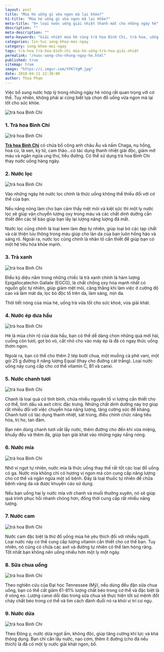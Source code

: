 ```yaml
---
layout: post
title: "Mùa hè uống gì vừa ngon mà lại khỏe?"
h1-title: "Mùa hè uống gì vừa ngon mà lại khỏe?"
meta-title: "9+ loại nước uống giải nhiệt thanh mát cho những ngày hè"
description: ""
meta-description: ""
meta-keywords: "Giải nhiệt mùa hè cùng trà hoa Bình Chi, trà hoa, uống trà mùa hè"
categories: tin-tuc song-khoe-moi-ngay
category: song-khoe-moi-ngay
tags: trà-hoa trà-hoa-bình-chi mùa-hè-uống-trà-hoa-giải-nhiệt
permalink: "/nuoc-uong-cho-nhung-ngay-he.html"
published: true
sitemap: true
image: "https://i.imgur.com/YFKlYgM.jpg"
date: 2018-04-11 12:30:00
author: Thoa Phạm
---
```


Việc bổ sung nước hợp lý trong những ngày hè nóng rất quan trọng với cơ thể. Tuy nhiên, không phải ai cũng biết lựa chọn đồ uống vừa ngon mà lại tốt cho sức khỏe.

<img src="https://i.imgur.com/YFKlYgM.jpg" alt="trà hoa Bình Chi" class="responsive-img lazy">

### 1. Trà hoa Bình Chi

<img src="{{ site.url }}/media/images/slider/Banner-Trahoa2.jpg" alt="trà hoa Bình Chi" class="responsive-img lazy">

<b><a href="{{ site.url }}">Trà hoa Bình Chi</a></b> có chứa bồ công anh châu Âu và nấm Chaga, nụ hồng, hoa cú, lá sen, kỳ tử, cam thảo...có tác dụng thanh nhiệt giải độc, giảm mỡ máu và ngăn ngừa ung thư, tiểu đường. Có thể sử dụng trà hoa Bình Chi thay nước uống hàng ngày. 

### 2. Nước lọc

<img src="https://i.imgur.com/HoA5HEj.png" alt="trà hoa Bình Chi" class="responsive-img lazy">

Vào những ngày hè nước lọc chính là thức uống không thể thiếu đối với cơ thể của bạn.

Nếu nắng nóng làm cho bạn cảm thấy mệt mỏi và kiệt sức thì một ly nước lọc sẽ giúp vận chuyển lượng oxy trong máu và các chất dinh dưỡng cần thiết đến các tế bào giúp bạn lấy lại lượng năng lượng đã mất.

Nước lọc cũng chính là loại kem làm đẹp tự nhiên, giúp loại bỏ các tạp chất và cải thiện lưu thông trong máu giúp cho làn da của bạn luôn hồng hào và sáng rõ. Ngoài ra, nước lọc cũng chính là nhân tố cần thiết để giúp bạn có một hệ tiêu hóa khỏe mạnh.

### 3. Trà xanh

<img src="https://i.imgur.com/PWyoKA3.png" alt="trà hoa Bình Chi" class="responsive-img lazy">

Điều kỳ diệu nằm trong những chiếc lá trà xanh chính là hàm lượng Epigallocatechin Gallate (EGCG), là chất chống oxy hóa mạnh nhất có nguồn gốc tự nhiên, giúp giảm mệt mỏi, căng thẳng khi làm việc ở cường độ cao và làm mát da, lọc bỏ độc tố trên da, làm sáng, mịn da.

Thời tiết nóng của mùa hè, uống trà vừa tốt cho sức khoẻ, vừa giải khát.

### 4. Nước ép dưa hấu

<img src="https://i.imgur.com/QXOQw4y.png" alt="trà hoa Bình Chi" class="responsive-img lazy">

Hè là mùa chín rộ của dưa hấu, bạn có thể dễ dàng chọn những quả mới hái, cuống còn tươi, gọt bỏ vỏ, cắt nhỏ cho vào máy ép là đã có ngay thức uống thơm ngon.

Ngoài ra, bạn có thể cho thêm 2 tép bưởi chua, một muỗng cà phê vani, một gói 25 g đường ít năng lượng Equal (thay cho đường cát trắng). Loại nước uống này cung cấp cho cơ thể vitamin C, B1 và canxi.

### 5. Nước chanh tươi

<img src="https://i.imgur.com/jZe5Fz2.png" alt="trà hoa Bình Chi" class="responsive-img lazy">

Chanh là loại quả có tính bình, chứa nhiều nguyên tố vi lượng cần thiết cho cơ thể, tinh dầu và axit citric đặc trưng. Những chất dinh dưỡng này trợ giúp rất nhiều đối với việc chuyển hóa năng lượng, tăng cường sức đề kháng. 
Chanh tươi có tác dụng thanh nhiệt, sát trùng, điều chỉnh chức năng tiêu hóa, trị ho, tan đàm.

Bạn nên dùng chanh tươi vắt lấy nước, thêm đường cho đến khi vừa miệng, khuấy đều và thêm đá, giúp bạn giải khát vào những ngày nắng nóng.

### 6. Nước mía

<img src="https://i.imgur.com/595tlCc.png" alt="trà hoa Bình Chi" class="responsive-img lazy">

Nhờ vị ngọt tự nhiên, nước mía là thức uống thay thế rất tốt các loại đồ uống có ga. Nước mía không chỉ có hương vị ngon mà còn cung cấp năng lượng cho cơ thể và ngăn ngừa một số bệnh. Đây là loại thuốc tự nhiên để chữa bệnh vàng da và được khuyến cáo sử dụng.

Nếu bạn uống hai ly nước mía với chanh và muối thường xuyên, nó sẽ giúp quá trình phục hồi nhanh chóng hơn, đồng thời cung cấp rất nhiều năng lượng.

### 7. Nước cam

<img src="https://i.imgur.com/rb8lTJO.png" alt="trà hoa Bình Chi" class="responsive-img lazy">

Nước cam đặc biệt là thứ đồ uống mùa hè yêu thích đối với nhiều người. Loại nước này có thể cung cấp lượng vitamin cần thiết cho cơ thể bạn. Tuy nhiên, nó cũng có chứa các axit và đường tự nhiên có thể làm hỏng răng. Tốt nhất bạn không nên uống nhiều hơn một ly một ngày.

### 8. Sữa chua uống

<img src="https://i.imgur.com/qPtwfbs.png" alt="trà hoa Bình Chi" class="responsive-img lazy">

Theo nghiên cứu của Đại học Tennessee (Mỹ), nếu dùng đều đặn sữa chua uống, bạn có thể cắt giảm 61-81% lượng chất béo trong cơ thể và đặc biệt là ở vòng eo. Lượng canxi dồi dào trong sữa chua sẽ thực hiện tốt sứ mệnh đốt cháy chất béo trong cơ thể và tìm cách đánh đuổi nó ra khỏi vị trí cư ngụ.

### 9. Nước dừa

<img src="https://i.imgur.com/VVYRrq5.png" alt="trà hoa Bình Chi" class="responsive-img lazy">

Theo Đông y, nước dừa ngọt ấm, không độc, giúp tăng cường khí lực và khá thông dụng. Bạn chỉ cần lấy nước, nạo cơm, thêm ít đường (cho đá nếu thích) là đã có một ly nước giải khát ngon, bổ.
